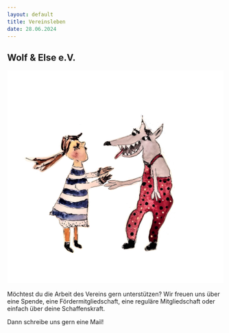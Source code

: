 ```yaml
---
layout: default
title: Vereinsleben
date: 28.06.2024
---
```


## Wolf & Else e.V.

<span class="image main"><img src="images/Vereinsbild.jpg" alt="" /></span>

Möchtest du die Arbeit des Vereins gern unterstützen?
Wir freuen uns über eine Spende, eine Fördermitgliedschaft, eine reguläre Mitgliedschaft oder einfach über deine Schaffenskraft. 

Dann schreibe uns gern eine Mail!